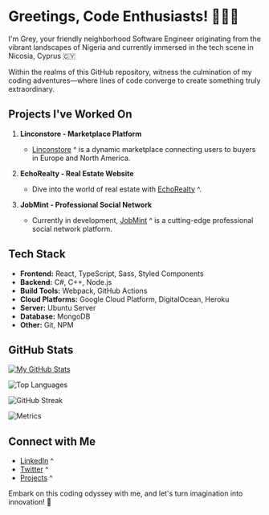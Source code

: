 # Greetings, Code Enthusiasts! 👨‍💻✨

I'm Grey, your friendly neighborhood Software Engineer originating from the vibrant landscapes of Nigeria and currently immersed in the tech scene in Nicosia, Cyprus 🇨🇾

Within the realms of this GitHub repository, witness the culmination of my coding adventures—where lines of code converge to create something truly extraordinary.

## Projects I've Worked On

1. **Linconstore - Marketplace Platform**
   - [Linconstore](https://linconstore.com) ^ is a dynamic marketplace connecting users to buyers in Europe and North America.

2. **EchoRealty - Real Estate Website**
   - Dive into the world of real estate with [EchoRealty](https://test.echorealty.co) ^.

3. **JobMint - Professional Social Network**
   - Currently in development, [JobMint](#) ^ is a cutting-edge professional social network platform. 

## Tech Stack

- **Frontend:** React, TypeScript, Sass, Styled Components
- **Backend:** C#, C++, Node.js
- **Build Tools:** Webpack, GitHub Actions
- **Cloud Platforms:** Google Cloud Platform, DigitalOcean, Heroku
- **Server:** Ubuntu Server
- **Database:** MongoDB
- **Other:** Git, NPM

## GitHub Stats

[![My GitHub Stats](https://github-readme-stats.vercel.app/api?username=B0bbycode&show_icons=true&count_private=true&hide=contribs,prs&theme=radical)](https://github.com/B0bbycode)

![Top Languages](https://github-readme-stats.vercel.app/api/top-langs/?username=B0bbycode&layout=compact&theme=radical)

![GitHub Streak](https://github-readme-streak-stats.herokuapp.com/?user=B0bbycode&theme=dark)

![Metrics](https://metrics.lecoq.io/B0bbycode?template=classic&base.header=0&languages=1&isocalendar=1&isocalendar.duration=1&languages.colors=github&languages.threshold=0%25&)



## Connect with Me

- [LinkedIn](https://linkedin.com/olalekan) ^
- [Twitter](https://x.com/B0bbyode) ^
- [Projects](https://linconwavesinnovation.com) ^

Embark on this coding odyssey with me, and let's turn imagination into innovation! 🚀
